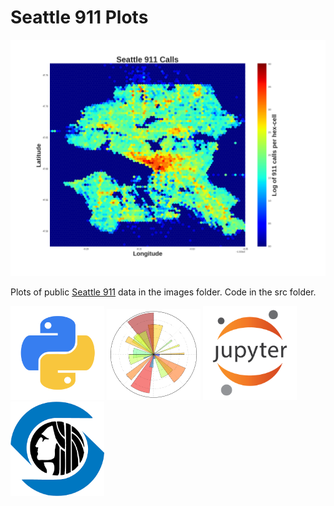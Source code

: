 # Seattle 911 Plots

<img src="images/seattle_911_hexlog.png" width="800">

Plots of public [Seattle 911](https://data.seattle.gov/Public-Safety/Seattle-Police-Department-911-Incident-Response/3k2p-39jp/data) data in the images folder.  Code in the src folder.  



<img src="images/logos/python.png" width="150">
<img src="images/logos/matplotlib.png" width="150">
<img src="images/logos/jupyter.png" width="150">
<img src="images/logos/seattle.png" width="150">
